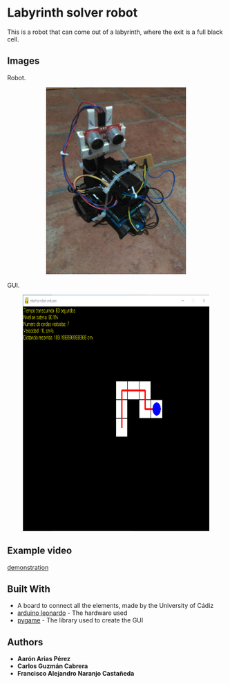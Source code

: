 # Labyrinth solver robot
This is a robot that can come out of a labyrinth, where the exit is a full black cell.

## Images

Robot.
<p align="center">
	<img width="324" height="432" src="/images/robot.jpeg"
</p>

GUI.
<p align="center">
	<img width="432" height="547" src="/images/gui.PNG"
</p>

## Example video
[demonstration](www.google.com)

## Built With
* A board to connect all the elements, made by the University of Cádiz
* [arduino leonardo](https://www.arduino.cc/en/Main/Arduino_BoardLeonardo) - The hardware used
* [pygame](https://www.pygame.org/wiki/about) - The library used to create the GUI

## Authors
* **Aarón Arias Pérez**
* **Carlos Guzmán Cabrera**
* **Francisco Alejandro Naranjo Castañeda**

